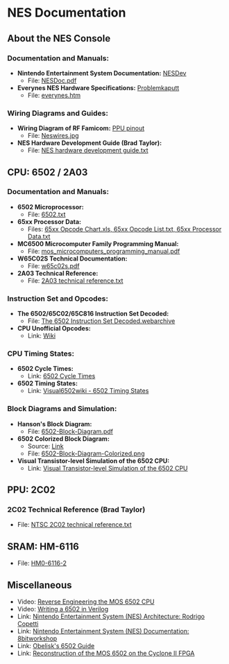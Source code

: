 # NES Documentation

## About the NES Console

### Documentation and Manuals:
- **Nintendo Entertainment System Documentation:** [NESDev](https://www.nesdev.org/)
    - File: [NESDoc.pdf](https://www.nesdev.org/NESDoc.pdf)
- **Everynes NES Hardware Specifications:** [Problemkaputt](https://problemkaputt.de/nes.htm)
    - File: [everynes.htm](https://problemkaputt.de/everynes.htm)

### Wiring Diagrams and Guides:
- **Wiring Diagram of RF Famicom:** [PPU pinout](https://www.nesdev.org/wiki/PPU_pinout)
    - File: [Neswires.jpg](https://www.nesdev.org/wiki/File:Neswires.jpg)
- **NES Hardware Development Guide (Brad Taylor):**
    - File: [NES hardware development guide.txt](https://www.nesdev.org/NES%20hardware%20development%20guide.txt)



## CPU: 6502 / 2A03

### Documentation and Manuals:
- **6502 Microprocessor:**
  - File: [6502.txt](https://www.nesdev.org/6502.txt)
- **65xx Processor Data:**
  - Files: [65xx Opcode Chart.xls, 65xx Opcode List.txt, 65xx Processor Data.txt](https://www.romhacking.net/documents/318/)
- **MC6500 Microcomputer Family Programming Manual:**
  - File: [mos_microcomputers_programming_manual.pdf](https://archive.org/details/mos_microcomputers_programming_manual/page/n3/mode/2up)
- **W65C02S Technical Documentation:**
  - File: [w65c02s.pdf](https://www.westerndesigncenter.com/wdc/documentation/w65c02s.pdf)
- **2A03 Technical Reference:**
  - File: [2A03 technical reference.txt](https://www.nesdev.org/2A03%20technical%20reference.txt)

### Instruction Set and Opcodes:
- **The 6502/65C02/65C816 Instruction Set Decoded:**
  - File: [The 6502 Instruction Set Decoded.webarchive](https://llx.com/Neil/a2/opcodes.html)
- **CPU Unofficial Opcodes:**
  - Link: [Wiki](https://www.nesdev.org/wiki/CPU_unofficial_opcodes)
### CPU Timing States:
- **6502 Cycle Times:**
  - Link: [6502 Cycle Times](https://www.nesdev.org/wiki/6502_cycle_times)
- **6502 Timing States:** 
  - Link: [Visual6502wiki - 6502 Timing States](https://www.nesdev.org/wiki/Visual6502wiki/6502_Timing_States)

### Block Diagrams and Simulation:
- **Hanson's Block Diagram:**
  - File: [6502-Block-Diagram.pdf](https://www.nesdev.org/wiki/Visual6502wiki/Hanson's_Block_Diagram)
- **6502 Colorized Block Diagram:**
  - Source: [Link](http://forum.6502.org/viewtopic.php?t=1744)
  - File: [6502-Block-Diagram-Colorized.png](http://i.imgur.com/BkZ9o.png)
- **Visual Transistor-level Simulation of the 6502 CPU:**
  - Link: [Visual Transistor-level Simulation of the 6502 CPU](http://www.visual6502.org)

## PPU: 2C02

### 2C02 Technical Reference (Brad Taylor)
- File: [NTSC 2C02 technical reference.txt](https://www.nesdev.org/2C02%20technical%20reference.txt)



## SRAM: HM-6116
- File: [HM0-6116-2](https://www.alldatasheet.fr/datasheet-pdf/pdf/98517/ETC/HM-6116.html)



## Miscellaneous
- Video: [Reverse Engineering the MOS 6502 CPU](https://youtu.be/fWqBmmPQP40)
- Video: [Writing a 6502 in Verilog](https://youtube.com/playlist?list=PLGTIvEdBrUVnng1HLEQUlTR-3jaAZR2hH&si=uNh22q17pI4NQR0W)
- Link: [Nintendo Entertainment System (NES) Architecture: Rodrigo Copetti](https://www.copetti.org/writings/consoles/nes/)
- Link: [Nintendo Entertainment System (NES) Documentation: 8bitworkshop](https://8bitworkshop.com/docs/platforms/nes/)
- Link: [Obelisk's 6502 Guide](https://www.nesdev.org/obelisk-6502-guide/)
- Link: [Reconstruction of the MOS 6502 on the Cyclone II FPGA](https://www.cs.columbia.edu/~sedwards/classes/2013/4840/reports/6502.pdf)
